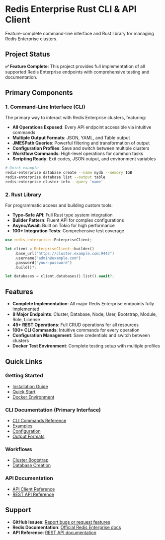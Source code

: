 # Redis Enterprise Rust CLI & API Client

Feature-complete command-line interface and Rust library for managing Redis Enterprise clusters.

## Project Status

**✅ Feature Complete**: This project provides full implementation of all supported Redis Enterprise endpoints with comprehensive testing and documentation.

## Primary Components

### 1. Command-Line Interface (CLI)

The primary way to interact with Redis Enterprise clusters, featuring:

- **All Operations Exposed**: Every API endpoint accessible via intuitive commands
- **Multiple Output Formats**: JSON, YAML, and Table output
- **JMESPath Queries**: Powerful filtering and transformation of output
- **Configuration Profiles**: Save and switch between multiple clusters
- **Workflow Commands**: High-level operations for common tasks
- **Scripting Ready**: Exit codes, JSON output, and environment variables

```bash
# Quick example
redis-enterprise database create --name mydb --memory 1GB
redis-enterprise database list --output table
redis-enterprise cluster info --query 'name'
```

### 2. Rust Library

For programmatic access and building custom tools:

- **Type-Safe API**: Full Rust type system integration
- **Builder Pattern**: Fluent API for complex configurations
- **Async/Await**: Built on Tokio for high performance
- **100+ Integration Tests**: Comprehensive test coverage

```rust
use redis_enterprise::EnterpriseClient;

let client = EnterpriseClient::builder()
    .base_url("https://cluster.example.com:9443")
    .username("admin@example.com")
    .password("your-password")
    .build()?;

let databases = client.databases().list().await?;
```

## Features

- **Complete Implementation**: All major Redis Enterprise endpoints fully implemented
- **8 Major Endpoints**: Cluster, Database, Node, User, Bootstrap, Module, Role, License
- **45+ REST Operations**: Full CRUD operations for all resources
- **100+ CLI Commands**: Intuitive commands for every operation
- **Configuration Management**: Save credentials and switch between clusters
- **Docker Test Environment**: Complete testing setup with multiple profiles

## Quick Links

### Getting Started

- [Installation Guide](./getting-started/installation.md)
- [Quick Start](./getting-started/quickstart.md)
- [Docker Environment](./getting-started/docker.md)

### CLI Documentation (Primary Interface)

- [CLI Commands Reference](./cli/commands.md)
- [Examples](./cli/examples.md)
- [Configuration](./cli/configuration.md)
- [Output Formats](./cli/output-formats.md)

### Workflows

- [Cluster Bootstrap](./workflows/cluster-bootstrap.md)
- [Database Creation](./workflows/database-creation.md)

### API Documentation

- [API Client Reference](./api/endpoints-overview.md)
- [REST API Reference](./rest-api/cluster.md)

## Support

- **GitHub Issues**: [Report bugs or request features](https://github.com/joshrotenberg/redis-enterprise-rs/issues)
- **Redis Documentation**: [Official Redis Enterprise docs](https://redis.io/docs/latest/operate/rs/)
- **API Reference**: [REST API documentation](https://redis.io/docs/latest/operate/rs/references/rest-api/)

